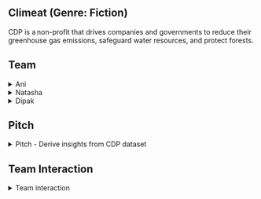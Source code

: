 ## Climeat (Genre: Fiction)

CDP is a non-profit that drives companies and governments to reduce their greenhouse gas emissions, safeguard water resources, and protect forests.

## Team

<details>
<summary>Ani</summary>

**Ani Darejan** -> Role: Product Owner (Storyteller)
>“I hope that in this year to come, you make mistakes. Because if you are making mistakes...you're Doing Something.”
― Neil Gaiman

</details>

<details>
<summary>Natasha</summary>

**Natasha Ninoslav** -> Role: Developer (Creative)
>“Software engineering is programming integrated over time.”
― Titus Winters

Toolbox : Python, Jupyter, FastAPI, Data engineering, PostgreSQL

</details>

<details>
<summary>Dipak</summary>

**Dipak Vera** -> Role: SRE (Realist)
>“All models are wrong, but some are useful”
― George Box

Toolbox : Kubernetes, GitOps, Helm, Loki, Tempo, k6, pg_stats, gunicorn

</details>

## Pitch

<details>
<summary>Pitch - Derive insights from CDP dataset</summary>

**__By Ani Darejan__**

Our team of climate sustainability experts suggested that we look into the CDP dataset that scores companies and cities based on their journey through disclosure towards environmental leadership.

**Example case**

![KPIs for Food Waste, Insecurity & Overconsumption](https://www.kaggle.com/abdulwahabkabani/kpis-for-food-waste-insecurity-overconsumption/notebook) - Abdulwahab Kahani describes the problem of food waste and overconsumption very well. He refers to food overconsumption as a state in which food intake exceeds individual food requirements, providing an excess of nutrients and energy and meat overconsumption as a case where a person eats more than their recommended daily intake.

**Looking for a 1-weeker**

There are numerous opportunities to derive insights from the above solution, but given the timeline around the launch of the awareness campaign, I'd like to focus our efforts on creating a dashboard that provides insight into meat overconsumption. For this short iteration, we could explore the city disclosures based on public responses to have an impact on the campaign given our target audience.

**Metrics**

I think the metrics,annual meat consumption per capita and city-wide amount of meat consumed that is above the limit, should effectively raise awareness of meat overconsumption.

</details>

## Team Interaction

<details>
<summary>Team interaction</summary>

## Day 1

```markdown
[09:00] *** <Ani> Natasha, can you review the Kaggle notebook listed in my pitch specifically section 4?
[09:01] *** <Natasha> 👍 
[11:00] *** <Natasha> Ani, im able to get the notebook working on my local...moving onto data wrangling
[11:15] *** <Ani> 👍 
```

## Day 2

```markdown
[11:00] *** <Natasha> Ani, i was able to import the csv files into 2 tables - cities and city_responses
[09:01] *** <Natasha> i created an utility table to capture the latest city population datapoint
[11:00] *** <Natasha> all 3 tables are related using the city account number which is unique to cities and city population tables
[11:00] *** <Natasha> Ani, check out /meatcity
[11:00] *** <Natasha> the solution to the dataset heavily employs Pandas dataframes for analysis
[11:00] *** <Natasha> next steps, look into pivoting data from rows to columns in sql
[13:30] *** <Ani> 👍 
```

## Day 3

```markdown
[11:00] *** <Ani> Ani, the /meatcities available to test. lmk what you think
[11:45] *** Joins: Dipak
[11:45] *** <Dipak> Natasha, did you put the endpoints through the Trials of Chaos 💪
[11:45] *** <Dipak> i encoded a few test rules based on the feedback i received from Ani on user volume.
[13:30] *** <Natasha> 🙏 can't wait to play
[15:00] *** <ToC Bot> City Level 1 ✅ 
[15:00] *** <ToC Bot> Meat Cities Level 1 ❌
```

## Day 4

```markdown
[15:30] *** <Dipak> Natasha, i added some recommendation after reviewing your comment
[16:00] *** <Natasha> 👍 
```

## Day 5

```markdown
[10:00] *** <ToC Bot> Meat Cities Level 1 ✅ 
[09:01] *** <Natasha> Dipak, thanks for the advice...i will continue to explore other options to improve the performance further
[11:00] *** <Natasha> Ani, release code?
[11:00] *** <Ani> 🤗 
[15:00] *** <Deploy Bot> 🚀 
```